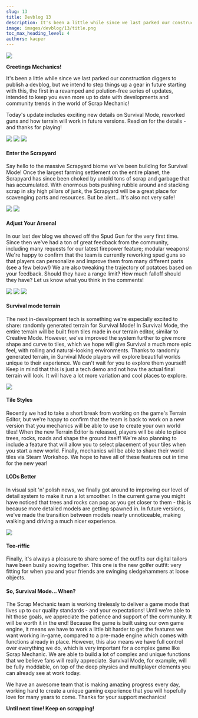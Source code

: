 ```yaml
---
slug: 13
title: Devblog 13
description: It's been a little while since we last parked our construction diggers to publish a devblog, but we intend to step things up a gear in future starting with this, the first in a revamped and polution-free series of updates, intended to keep you even more up to date with developments and community trends in the world of Scrap Mechanic!
image: images/devblog/13/title.png
toc_max_heading_level: 4
authors: kacper
---
```


<head>
    <meta name="twitter:card" content="summary_large_image" />
</head>

![](/images/devblog/13/title.png)

**Greetings Mechanics!**

It's been a little while since we last parked our construction diggers to publish a devblog, but we intend to step things up a gear in future starting with this, the first in a revamped and polution-free series of updates, intended to keep you even more up to date with developments and community trends in the world of Scrap Mechanic!
<!--truncate-->
Today's update includes exciting new details on Survival Mode, reworked guns and how terrain will work in future versions. Read on for the details - and thanks for playing!

![](https://i.imgur.com/zD6GQWY.png)
![](https://i.imgur.com/Z6w7uL2.png)
![](https://i.imgur.com/44Iqgrt.png)

#### Enter the Scrapyard

Say hello to the massive Scrapyard biome we've been building for Survival Mode!
Once the largest farming settlement on the entire planet, the Scrapyard has since been choked by untold tons of scrap and garbage that has accumulated. With enormous bots pushing rubble around and stacking scrap in sky high pillars of junk, the Scrapyard will be a great place for scavenging parts and resources. But be alert... It's also not very safe!

![](https://i.imgur.com/hAEWFt4.png)
![](https://i.imgur.com/X9a1lnB.gif)

#### Adjust Your Arsenal

In our last dev blog we showed off the Spud Gun for the very first time. Since then we've had a ton of great feedback from the community, including many requests for our latest firepower feature; modular weapons!
We're happy to confirm that the team is currently reworking spud guns so that players can personalize and improve them from many different parts (see a few below!) We are also tweaking the trajectory of potatoes based on your feedback. Should they have a range limit? How much falloff should they have? Let us know what you think in the comments!


![](https://i.imgur.com/ReJklaP.png) 
![](https://i.imgur.com/2sbhrC2.gif)
![](https://i.imgur.com/sMJQ0QQ.gif)

#### Survival mode terrain

The next in-development tech is something we're especially excited to share: randomly generated terrain for Survival Mode! 
In Survival Mode, the entire terrain will be built from tiles made in our terrain editor, similar to Creative Mode. However, we've improved the system further to give more shape and curve to tiles, which we hope will give Survival a much more epic feel, with rolling and natural-looking environments.
Thanks to randomly generated terrain, in Survival Mode players will explore beautiful worlds unique to their experience. We can't wait for you to explore them yourself!
Keep in mind that this is just a tech demo and not how the actual final terrain will look. It will have a lot more variation and cool places to explore. 

![](https://i.imgur.com/HphDMLG.png)

#### Tile Styles

Recently we had to take a short break from working on the game's Terrain Editor, but we're happy to confirm that the team is back to work on a new version that you mechanics will be able to use to create your own world tiles!
When the new Terrain Editor is released, players will be able to place trees, rocks, roads and shape the ground itself! We're also planning to include a feature that will allow you to select placement of your tiles when you start a new world. Finally, mechanics will be able to share their world tiles via Steam Workshop. We hope to have all of these features out in time for the new year!

#### LODs Better

In visual spit 'n' polish news, we finally got around to improving our level of detail system to make it run a lot smoother. In the current game you might have noticed that trees and rocks can pop as you get closer to them - this is because more detailed models are getting spawned in. In future versions, we've made the transition between models nearly unnoticeable, making walking and driving a much nicer experience. 

![](https://i.imgur.com/ECGnUas.png)

#### Tee-riffic

Finally, it's always a pleasure to share some of the outfits our digital tailors have been busily sowing together. This one is the new golfer outfit: very fitting for when you and your friends are swinging sledgehammers at loose objects.  

#### So, Survival Mode... When?

The Scrap Mechanic team is working tirelessly to deliver a game mode that lives up to our quality standards - and your expectations! Until we're able to hit those goals, we appreciate the patience and support of the community. It will be worth it in the end!
Because the game is built using our own game engine, it means we have to work a little bit harder to get the features we want working in-game, compared to a pre-made engine which comes with functions already in place. However, this also means we have full control over everything we do, which is very important for a complex game like Scrap Mechanic. We are able to build a lot of complex and unique functions that we believe fans will really appreciate. Survival Mode, for example, will be fully moddable, on top of the deep physics and multiplayer elements you can already see at work today.

We have an awesome team that is making amazing progress every day, working hard to create a unique gaming experience that you will hopefully love for many years to come. Thanks for your support mechanics! 

**Until next time! Keep on scrapping!**